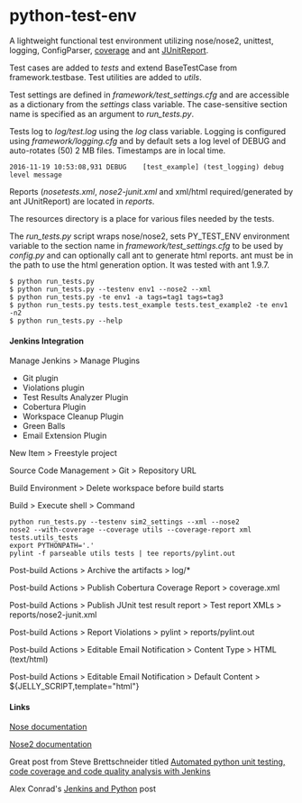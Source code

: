 # python-test-env

A lightweight functional test environment utilizing nose/nose2, unittest, logging, ConfigParser, [coverage](http://coverage.readthedocs.io/en/latest/) and ant [JUnitReport](https://ant.apache.org/manual/Tasks/junitreport.html).

Test cases are added to *tests* and extend BaseTestCase from framework.testbase.  Test utilities are added to *utils*.

Test settings are defined in *framework/test_settings.cfg* and are accessible as a dictionary from the *settings* class variable.  The case-sensitive section name is specified as an argument to *run_tests.py*.

Tests log to *log/test.log* using the *log* class variable.  Logging is configured using *framework/logging.cfg* and by default sets a log level of DEBUG and auto-rotates (50) 2 MB files.  Timestamps are in local time.

    2016-11-19 10:53:08,931 DEBUG    [test_example] (test_logging) debug level message

Reports (*nosetests.xml*, *nose2-junit.xml* and xml/html required/generated by ant JUnitReport) are located in *reports*.

The resources directory is a place for various files needed by the tests.

The *run_tests.py* script wraps nose/nose2, sets PY_TEST_ENV environment variable to the section name in *framework/test_settings.cfg* to be used by *config.py* and can optionally call ant to generate html reports.  ant must be in the path to use the html generation option.  It was tested with ant 1.9.7.

    $ python run_tests.py
    $ python run_tests.py --testenv env1 --nose2 --xml
    $ python run_tests.py -te env1 -a tags=tag1 tags=tag3
    $ python run_tests.py tests.test_example tests.test_example2 -te env1 -n2
    $ python run_tests.py --help

#### Jenkins Integration

Manage Jenkins > Manage Plugins
* Git plugin
* Violations plugin
* Test Results Analyzer Plugin
* Cobertura Plugin
* Workspace Cleanup Plugin
* Green Balls
* Email Extension Plugin

New Item > Freestyle project

Source Code Management > Git > Repository URL

Build Environment > Delete workspace before build starts

Build > Execute shell > Command

```
python run_tests.py --testenv sim2_settings --xml --nose2
nose2 --with-coverage --coverage utils --coverage-report xml tests.utils_tests
export PYTHONPATH='.'
pylint -f parseable utils tests | tee reports/pylint.out
```

Post-build Actions > Archive the artifacts > log/*

Post-build Actions > Publish Cobertura Coverage Report > coverage.xml

Post-build Actions > Publish JUnit test result report > Test report XMLs > reports/nose2-junit.xml

Post-build Actions > Report Violations > pylint > reports/pylint.out

Post-build Actions > Editable Email Notification > Content Type > HTML (text/html)

Post-build Actions > Editable Email Notification > Default Content > ${JELLY_SCRIPT,template="html"}

#### Links

[Nose documentation](http://nose.readthedocs.io/en/latest/index.html)

[Nose2 documentation](http://nose2.readthedocs.io/en/latest/index.html)

Great post from Steve Brettschneider titled [Automated python unit testing, code coverage and code quality analysis with Jenkins](http://bhfsteve.blogspot.com/2012/04/automated-python-unit-testing-code_27.html)

Alex Conrad's [Jenkins and Python](http://www.alexconrad.org/2011/10/jenkins-and-python.html) post
